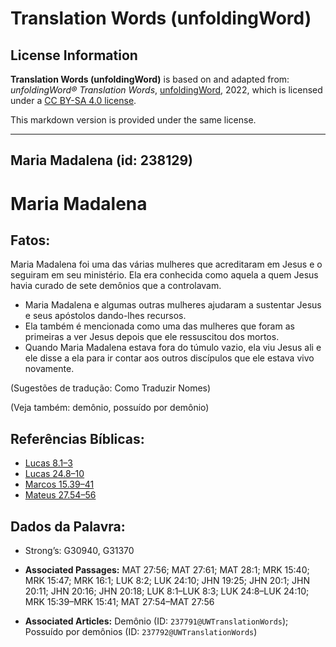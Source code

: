 # Translation Words (unfoldingWord)

## License Information

**Translation Words (unfoldingWord)** is based on and adapted from: _unfoldingWord® Translation Words_, [unfoldingWord](https://unfoldingword.org/utw), 2022, which is licensed under a [CC BY-SA 4.0 license](https://creativecommons.org/licenses/by-sa/4.0/legalcode.en).

This markdown version is provided under the same license.



--------------------------------

## Maria Madalena (id: 238129)

Maria Madalena
==============

Fatos:
------

Maria Madalena foi uma das várias mulheres que acreditaram em Jesus e o seguiram em seu ministério. Ela era conhecida como aquela a quem Jesus havia curado de sete demônios que a controlavam.

* Maria Madalena e algumas outras mulheres ajudaram a sustentar Jesus e seus apóstolos dando\-lhes recursos.
* Ela também é mencionada como uma das mulheres que foram as primeiras a ver Jesus depois que ele ressuscitou dos mortos.
* Quando Maria Madalena estava fora do túmulo vazio, ela viu Jesus ali e ele disse a ela para ir contar aos outros discípulos que ele estava vivo novamente.

(Sugestões de tradução: Como Traduzir Nomes)

(Veja também: demônio, possuído por demônio)

Referências Bíblicas:
---------------------

* [Lucas 8\.1–3](https://ref.ly/Luke8:1-Luke8:3)
* [Lucas 24\.8–10](https://ref.ly/Luke24:8-Luke24:10)
* [Marcos 15\.39–41](https://ref.ly/Mark15:39-Mark15:41)
* [Mateus 27\.54–56](https://ref.ly/Matt27:54-Matt27:56)

Dados da Palavra:
-----------------

* Strong’s: G30940, G31370

* **Associated Passages:** MAT 27:56; MAT 27:61; MAT 28:1; MRK 15:40; MRK 15:47; MRK 16:1; LUK 8:2; LUK 24:10; JHN 19:25; JHN 20:1; JHN 20:11; JHN 20:16; JHN 20:18; LUK 8:1–LUK 8:3; LUK 24:8–LUK 24:10; MRK 15:39–MRK 15:41; MAT 27:54–MAT 27:56
* **Associated Articles:** Demônio (ID: `237791@UWTranslationWords`); Possuído por demônios (ID: `237792@UWTranslationWords`)

